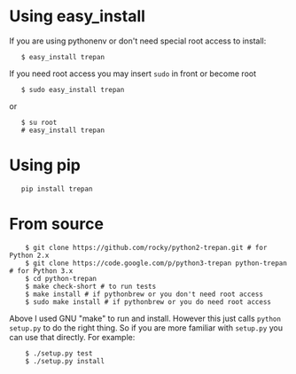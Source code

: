 

# Using easy\_install #

If you are using pythonenv or don't need special root access to install:

```
   $ easy_install trepan
```

If you need root access you may insert `sudo` in front or become root

```
   $ sudo easy_install trepan
```

or
```
   $ su root
   # easy_install trepan
```


# Using pip #

```
   pip install trepan
```


# From source #

```
    $ git clone https://github.com/rocky/python2-trepan.git # for Python 2.x
    $ git clone https://code.google.com/p/python3-trepan python-trepan # for Python 3.x
    $ cd python-trepan
    $ make check-short # to run tests
    $ make install # if pythonbrew or you don't need root access
    $ sudo make install # if pythonbrew or you do need root access
```

Above I used GNU "make" to run and install. However this just calls `python setup.py` to do the right thing. So if you are more familiar with `setup.py` you can use that directly. For example:

```
    $ ./setup.py test
    $ ./setup.py install 
```
